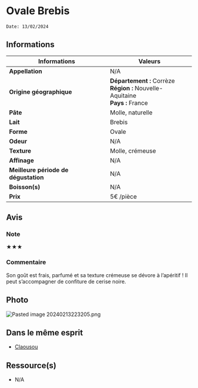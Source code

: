 # Ovale Brebis
```
Date: 13/02/2024
```
## Informations

| Informations | Valeurs |
| ---- | ---- |
| **Appellation** | N/A |
| **Origine géographique** | **Département :** Corrèze<br>**Région :** Nouvelle-Aquitaine<br>**Pays :** France   |
| **Pâte** | Molle, naturelle |
| **Lait** | Brebis |
| **Forme** | Ovale |
| **Odeur** | N/A |
| **Texture** | Molle, crémeuse |
| **Affinage** | N/A |
| **Meilleure période de dégustation** | N/A |
| **Boisson(s)** | N/A |
| **Prix** | 5€ /pièce |

## Avis
### Note
★★★
### Commentaire
Son goût est frais, parfumé et sa texture crémeuse se dévore à l’apéritif !
Il peut s’accompagner de confiture de cerise noire.

## Photo
![Pasted image 20240213223205.png](./M%C3%A9dias/Pasted%20image%2020240213223205.png)

## Dans le même esprit
* [Claousou](./Claousou.md)

## Ressource(s)
* N/A